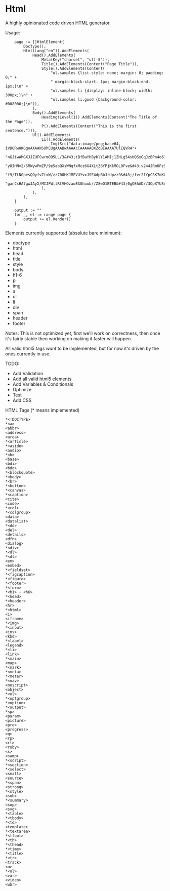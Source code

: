 # Html

A highly opinionated code driven HTML generator.

Usage:
```golang
    page := []HtmlElement{
		DocType(),
		Html(Lang("en")).AddElements(
			Head().AddElements(
				Meta(Key("charset", "utf-8")),
				Title().AddElements(Content("Page Title")),
				Style().AddElements(Content(
					"ul.samples {list-style: none; margin: 0; padding: 0;" +
					" margin-block-start: 1px; margin-block-end: 1px;}\n" +
					"ul.samples li {display: inline-block; width: 300px;}\n" +
					"ul.samples li.good {background-color: #008000;}\n")),
			),
			Body().AddElements(
				Heading(Level(1)).AddElements(Content("The Title of the Page")),
				P().AddElements(Content("This is the first sentence."))),
			Ul().AddElements(
				Li().AddElements(
					Img(Src("data:image/png;base64, iVBORw0KGgoAAAANSUhEUgAAABwAAAAcCAAAAABXZoBIAAAA7UlEQVR4"+
						"nGJiwAMGXJJZUFCwrmO95LL/3&#43;tBfBaYhByblY1AMIj1ZHLg54sHQSxGqJzBPn4o61/SV4Zn728imyh4&#43;"+
						"y8IHNv2/SMWywPmZP/9e5abQXsWNqfxMcz6G4XLtZ8YPjKkMOL0Fve&#43;v244JRmUPz5ckINTNvDD37/lErhkdX"+
						"f9/TtNGpesQOyfv7txW/zz708HKJMFVUYvxJSF4dpBbJrUpzz9&#43;/fvr21YpCSK7oKC96QfppS401VwyAdiBpL"+
						"ganCsHA7gwJAyX/MIJPWllRtVHOzawEAGhuub//Z8wO1BTEB&#43;0gQEAAD//3QpXYUSeN4MAAAAAElFTkSuQmCC")),
				),
			),
		),
	}

	output := ""
	for _, el := range page {
		output += el.Render()
	}
```

Elements currently supported (absolute bare minimum):
 * doctype
 * html
 * head
 * title
 * style
 * body
 * h1-6
 * p
 * img
 * a
 * ul
 * li
 * div
 * span
 * header
 * footer
 

Notes:
This is not optimized yet, first we'll work on correctness, then once it's fairly stable then working on making it 
faster will happen.

All valid html5 tags *want* to be implemented, but for now it's driven by the ones currently in use. 

TODO:
 * Add Validation
 * Add all valid html5 elements
 * Add Variables & Conditionals
 * Optimize
 * Test
 * Add CSS

HTML Tags (* means implemented)
```
*<!DOCTYPE>
*<a>
<abbr>
<address>
<area>
*<article>
*<aside>
<audio>
*<b>
<base>
<bdi>
<bdo>
*<blockquote>
*<body>
*<br>
*<button>
*<canvas>
*<caption>
<cite>
<code>
*<col>
*<colgroup>
<data>
<datalist>
*<dd>
<del>
<details>
<dfn>
<dialog>
*<div>
*<dl>
*<dt>
<em>
<embed>
*<fieldset>
*<figcaption>
*<figure>
*<footer>
*<form>
*<h1> - <h6>
*<head>
*<header>
<hr>
*<html>
<i>
<iframe>
*<img>
*<input>
<ins>
<kbd>
*<label>
<legend>
*<li>
<link>
*<main>
<map>
*<mark>
*<meta>
*<meter>
*<nav>
<noscript>
<object>
*<ol>
*<optgroup>
*<option>
*<output>
*<p>
<param>
<picture>
<pre>
<progress>
<q>
<rp>
<rt>
<ruby>
<s>
<samp>
*<script>
*<section>
*<select>
<small>
<source>
*<span>
<strong>
*<style>
<sub>
*<summary>
<sup>
<svg>
*<table>
*<tbody>
*<td>
<template>
*<textarea>
*<tfoot>
*<th>
*<thead>
*<time>
*<title>
*<tr>
<track>
<u>
*<ul>
<var>
<video>
<wbr>
```